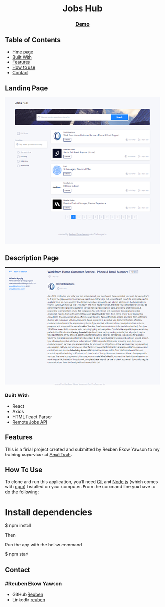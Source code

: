 <h1 align="center">Jobs Hub</h1>


<div align="center">
  <h3>
    <a href="">
      Demo
    </a>
  </h3>
</div>

## Table of Contents

- [Hme page](#home)
- [Built With](#built-with)
- [Features](#features)
- [How to use](#how-to-use)
- [Contact](#contact)

## Landing Page

![screenshot](src/components/Screenshot.png)

## Description Page

![screenshot](src/components/Screen.png)


### Built With

* React
* Axios
* HTML React Parser
* [Remote Jobs API](https://remotive.com/api/remote-jobs)

## Features

This is a finial project created and submitted by Reuben Ekow Yawson to my training supervisor at [AmaliTech](https://amalitech.org).

## How To Use

To clone and run this application, you'll need [Git](https://git-scm.com) and [Node.js](https://nodejs.org/en/download/) (which comes with [npm](http://npmjs.com)) installed on your computer. From the command line you have to do the following:

# Install dependencies
$ npm install

Then

Run the app with the below command

$ npm start

## Contact

<h3>#Reuben Ekow Yawson</h3>

- GitHub [Reuben](https://github.com/Reuben-Ekow-Yawson)
- LinkedIn [reuben](www.linkedin.com/in/reuben-ekow-yawson)
